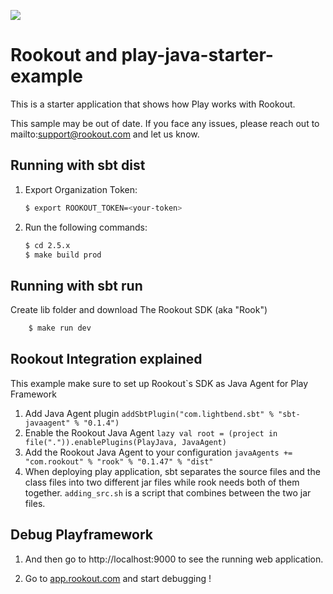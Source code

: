 [<img src="https://img.shields.io/travis/playframework/play-java-starter-example.svg"/>](https://travis-ci.org/playframework/play-java-starter-example)

# Rookout and play-java-starter-example

This is a starter application that shows how Play works with Rookout.

This sample may be out of date. If you face any issues, please reach out to mailto:support@rookout.com and let us know.

## Running with sbt dist

1. Export Organization Token:
    ``` bash
    $ export ROOKOUT_TOKEN=<your-token>
    ```

2.  Run the following commands:
    ``` bash
    $ cd 2.5.x
    $ make build prod
    ```
## Running with sbt run
Create lib folder and download The Rookout SDK (aka "Rook")
 
``` bash
    $ make run dev
```

## Rookout Integration explained
This example make sure to set up Rookout`s SDK as Java Agent for Play Framework
  1. Add Java Agent plugin
    ```
    addSbtPlugin("com.lightbend.sbt" % "sbt-javaagent" % "0.1.4")
    ```
  1. Enable the Rookout Java Agent
    ```
    lazy val root = (project in file(".")).enablePlugins(PlayJava, JavaAgent)
    ```
  1. Add the Rookout Java Agent to your configuration
    ```
    javaAgents += "com.rookout" % "rook" % "0.1.47" % "dist"
    ```
  1. When deploying play application, sbt separates the source files and the class files into two different jar files while rook needs both of them together. `adding_src.sh` is a script that combines between the two jar files.
## Debug Playframework

1. And then go to http://localhost:9000 to see the running web application.

1. Go to [app.rookout.com](https://app.rookout.com/) and start debugging !
